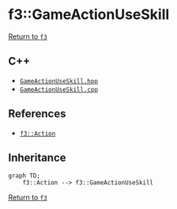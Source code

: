 # f3::GameActionUseSkill

[Return to `f3`](/docs/f3.md)

## C++

- [`GameActionUseSkill.hpp`](/c++/include/GameActionUseSkill.hpp)
- [`GameActionUseSkill.cpp`](/c++/source/GameActionUseSkill.cpp)

## References

- [`f3::Action`](/docs/f3/Action.md)

## Inheritance

```mermaid
graph TD;
    f3::Action --> f3::GameActionUseSkill
```

[Return to `f3`](/docs/f3.md)